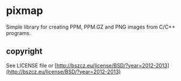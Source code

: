 pixmap
======

Simple library for creating PPM, PPM.GZ and PNG images from C/C++ programs.


copyright
---------

See LICENSE file or [http://bszcz.eu/license/BSD/?year=2012-2013](http://bszcz.eu/license/BSD/?year=2012-2013)
